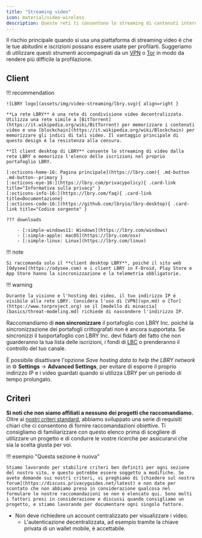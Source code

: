 ```yaml
---
title: "Streaming video"
icon: material/video-wireless
description: Queste reti ti consentono lo streaming di contenuti internet senza creare un profilo pubblicitario basato sui propri interessi.
---
```


Il rischio principale quando si usa una piattaforma di streaming video è che le tue abitudini e iscrizioni possano essere usate per profilarti. Suggeriamo di utilizzare questi strumenti accompagnati da un [VPN](vpn.md) o [Tor](https://www.torproject.org/) in modo da rendere più difficile la profilazione.

## Client

!!! recommendation

    ![LBRY logo](assets/img/video-streaming/lbry.svg){ align=right }
    
    **La rete LBRY** è una rete di condivisione video decentralizzata. Utilizza una rete simile a [BitTorrent](https://it.wikipedia.org/wiki/BitTorrent) per memorizzare i contenuti video e una [blockchain](https://it.wikipedia.org/wiki/Blockchain) per memorizzare gli indici di tali video. Il vantaggio principale di questo design è la resistenza alla censura.
    
    **Il client desktop di LBRY** consente lo streaming di video dalla rete LBRY e memorizza l'elenco delle iscrizioni nel proprio portafoglio LBRY.
    
    [:octicons-home-16: Pagina principale](https://lbry.com){ .md-button .md-button--primary }
    [:octicons-eye-16:](https://lbry.com/privacypolicy){ .card-link title="Informativa sulla privacy" }
    [:octicons-info-16:](https://lbry.com/faq){ .card-link title=Documentazione}
    [:octicons-code-16:](https://github.com/lbryio/lbry-desktop){ .card-link title="Codice sorgente" }
    
    ??? downloads
    
        - [:simple-windows11: Windows](https://lbry.com/windows)
        - [:simple-apple: macOS](https://lbry.com/osx)
        - [:simple-linux: Linux](https://lbry.com/linux)

!!! note

    Si raccomanda solo il **client desktop LBRY**, poiché il sito web [Odysee](https://odysee.com) e i client LBRY in F-Droid, Play Store e App Store hanno la sincronizzazione e la telemetria obbligatorie.

!!! warning

    Durante la visione e l'hosting dei video, il tuo indirizzo IP è visibile alla rete LBRY. Considera l'uso di [VPN](vpn.md) o [Tor](https://www.torproject.org) se il [modello di minaccia](basics/threat-modeling.md) richiede di nascondere l'indirizzo IP.

Raccomandiamo di **non sincronizzare** il portafoglio con LBRY Inc. poiché la sincronizzazione dei portafogli crittografati non è ancora supportata. Se sincronizzi il tuoportafoglio con LBRY Inc. devi fidarti del fatto che non guarderanno la tua lista delle iscrizioni, i fondi di [LBC](https://lbry.com/faq/earn-credits) o prenderanno il controllo del tuo canale.

È possibile disattivare l'opzione *Save hosting data to help the LBRY network* in :gear: **Settings** → **Advanced Settings**, per evitare di esporre il proprio indirizzo IP e i video guardati quando si utilizza LBRY per un periodo di tempo prolungato.

## Criteri

**Si noti che non siamo affiliati a nessuno dei progetti che raccomandiamo.** Oltre ai [ nostri criteri standard](about/criteria.md), abbiamo sviluppato una serie di requisiti chiari che ci consentono di fornire raccomandazioni obiettive. Ti consigliamo di familiarizzare con questo elenco prima di scegliere di utilizzare un progetto e di condurre le vostre ricerche per assicurarvi che sia la scelta giusta per voi.

!!! esempio "Questa sezione è nuova"

    Stiamo lavorando per stabilire criteri ben definiti per ogni sezione del nostro sito, e questo potrebbe essere soggetto a modifiche. Se avete domande sui nostri criteri, vi preghiamo di [chiedere sul nostro forum](https://discuss.privacyguides.net/latest) e non date per scontato che non abbiamo preso in considerazione qualcosa nel formulare le nostre raccomandazioni se non è elencato qui. Sono molti i fattori presi in considerazione e discussi quando consigliamo un progetto, e stiamo lavorando per documentare ogni singolo fattore.

- Non deve richiedere un account centralizzato per visualizzare i video.
    - L'autenticazione decentralizzata, ad esempio tramite la chiave privata di un wallet mobile, è accettabile.
